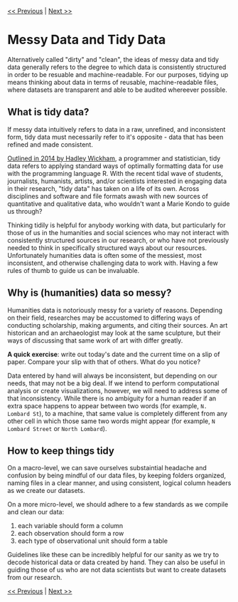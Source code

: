 [<< Previous](DataFind.md) | [Next >>](ORIntro.md)

# Messy Data and Tidy Data

Alternatively called "dirty" and "clean", the ideas of messy data and tidy data generally refers to the degree to which data is consistently structured in order to be resuable and machine-readable. For our purposes, tidying up means thinking about data in terms of reusable, machine-readable files, where datasets are transparent and able to be audited whereever possible.

## What is tidy data?

If messy data intuitively refers to data in a raw, unrefined, and inconsistent form, tidy data must necessarily refer to it's opposite - data that has been refined and made consistent. 

[Outlined in 2014 by Hadley Wickham](https://www.jstatsoft.org/article/view/v059i10/), a programmer and statistician, tidy data refers to applying standard ways of optimally formatting data for use with the programming language R. With the recent tidal wave of students, journalists, humanists, artists, and/or scientists interested in engaging data in their research, "tidy data" has taken on a life of its own. Across disciplines and software and file formats awash with new sources of quantitative and qualitative data, who wouldn't want a Marie Kondo to guide us through?

Thinking tidily is helpful for anybody working with data, but particularly for those of us in the humanities and social sciences who may not interact with consistently structured sources in our research, or who have not previously needed to think in specifically structured ways about our resources. Unfortunately humanities data is often some of the messiest, most inconsistent, and otherwise challenging data to work with. Having a few rules of thumb to guide us can be invaluable.

## Why is (humanities) data so messy?

Humanities data is notoriously messy for a variety of reasons. Depending on their field, researches may be accustomed to differing ways of conducting scholarship, making arguments, and citing their sources. An art historican and an archaeologist may look at the same sculpture, but their ways of discussing that same work of art with differ greatly. 

**A quick exercise**: write out today's date and the current time on a slip of paper. Compare your slip with that of others. What do you notice?

Data entered by hand will always be inconsistent, but depending on our needs, that may not be a big deal. If we intend to perform computational analysis or create visualizations, however, we will need to address some of that inconsistency. While there is no ambiguity for a human reader if an extra space happens to appear between two words (for example, `N.  Lombard St`), to a machine, that same value is completely different from any other cell in which those same two words might appear (for example, `N Lombard Street` or `North Lombard`).

## How to keep things tidy

On a macro-level, we can save ourselves substaintial headache and confusion by being mindful of our data files, by keeping folders organized, naming files in a clear manner, and using consistent, logical column headers as we create our datasets. 

On a more micro-level, we should adhere to a few standards as we compile and clean our data:
1. each variable should form a column
2. each observation should form a row
3. each type of observational unit should form a table

Guidelines like these can be incredibly helpful for our sanity as we try to decode historical data or data created by hand. They can also be useful in guiding those of us who are not data scientists but want to create datasets from our research.

[<< Previous](DataFind.md) | [Next >>](ORIntro.md)
